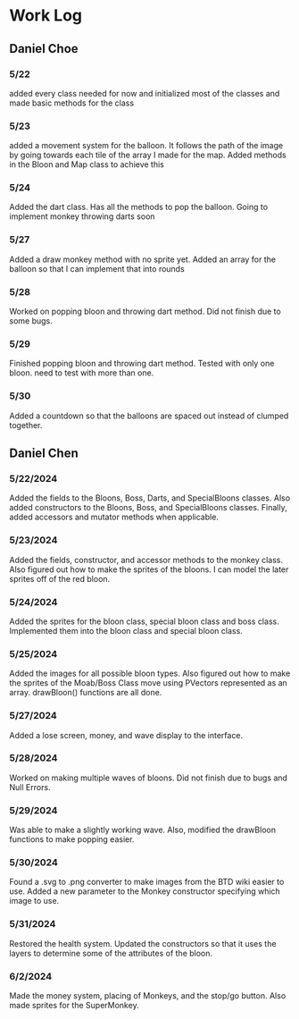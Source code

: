 # Work Log

## Daniel Choe

### 5/22

added every class needed for now and initialized most of the classes and made basic methods for the class

### 5/23

added a movement system for the balloon. It follows the path of the image by going towards each tile of the array I made for the map.
Added methods in the Bloon and Map class to achieve this

### 5/24

Added the dart class. Has all the methods to pop the balloon. Going to implement monkey throwing darts soon

### 5/27

Added a draw monkey method with no sprite yet. Added an array for the balloon so that I can implement that into rounds

### 5/28

Worked on popping bloon and throwing dart method. Did not finish due to some bugs.

### 5/29

Finished popping bloon and throwing dart method. Tested with only one bloon. need to test with more than one.

### 5/30

Added a countdown so that the balloons are spaced out instead of clumped together.



## Daniel Chen

### 5/22/2024

Added the fields to the Bloons, Boss, Darts, and SpecialBloons classes. Also added constructors to the Bloons, Boss, and SpecialBloons classes.
Finally, added accessors and mutator methods when applicable. 

### 5/23/2024

Added the fields, constructor, and accessor methods to the monkey class. Also figured out how to make the sprites of the bloons. I can model the later sprites off of the red bloon. 

### 5/24/2024

Added the sprites for the bloon class, special bloon class and boss class. Implemented them into the bloon class and special bloon class. 

### 5/25/2024

Added the images for all possible bloon types. Also figured out how to make the sprites of the Moab/Boss Class move using PVectors represented as an array. drawBloon() functions are all done. 

### 5/27/2024

Added a lose screen, money, and wave display to the interface.

### 5/28/2024

Worked on making multiple waves of bloons. Did not finish due to bugs and Null Errors.

### 5/29/2024

Was able to make a slightly working wave. Also, modified the drawBloon functions to make popping easier. 

### 5/30/2024

Found a .svg to .png converter to make images from the BTD wiki easier to use. Added a new parameter to the Monkey constructor specifying which image to use. 

### 5/31/2024

Restored the health system. Updated the constructors so that it uses the layers to determine some of the attributes of the bloon.

### 6/2/2024

Made the money system, placing of Monkeys, and the stop/go button. Also made sprites for the SuperMonkey.
